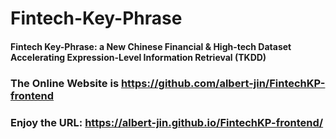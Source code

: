 # Fintech-Key-Phrase
#### Fintech Key-Phrase: a New Chinese Financial &amp; High-tech Dataset Accelerating Expression-Level Information Retrieval (TKDD)

### The Online Website is https://github.com/albert-jin/FintechKP-frontend

### Enjoy the URL: https://albert-jin.github.io/FintechKP-frontend/